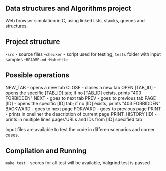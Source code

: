 ## Data structures and Algorithms project
Web browser simulation in C, using linked lists, stacks, queues and structures.

## Project structure
-`src` - source files
-`checker` - script used for testing, `tests` folder with input samples
-`README.md`
-`Makefile`

## Possible operations
NEW_TAB - opens a new tab
CLOSE - closes a new tab
OPEN [TAB_ID] - opens the specific [TAB_ID] tab; if no [TAB_ID] exists, prints "403 FORBIDDEN"
NEXT - goes to next tab
PREV - goes to previous tab
PAGE [ID] - opens the specific [ID] tab; if no [ID] exists, prints "403 FORBIDDEN"
BACKWARD - goes to next page
FORWARD - goes to previous page
PRINT - prints in oneliner the description of current page
PRINT_HISTORY [ID] - prints in multiple lines pages'URLs and IDs from [ID] specified tab

Input files are available to test the code in differen scenarios and corner cases.

## Compilation and Running
`make test` - scores for all test will be available, Valgrind test is passed
